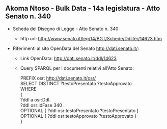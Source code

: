 ## Akoma Ntoso - Bulk Data - 14a legislatura - Atto Senato n. 340 ##

* Scheda del Disegno di Legge - Atto Senato n. 340:
	* http url: http://www.senato.it/leg/14/BGT/Schede/Ddliter/14623.htm

* Riferimenti al sito OpenData del Senato http://dati.senato.it/:
	* Link OpenData: http://dati.senato.it/ddl/14623
	* Query SPARQL per i documenti relativi all'Atto Senato:

        PREFIX osr: <http://dati.senato.it/osr/>  
		SELECT DISTINCT ?testoPresentato ?testoApprovato  
		WHERE  
		{  
		    ?ddl a osr:Ddl.  
		    ?ddl osr:idFase 340 .  
		    OPTIONAL { ?ddl osr:testoPresentato ?testoPresentato }  
		    OPTIONAL { ?ddl osr:testoApprovato ?testoApprovato }  
		}
		